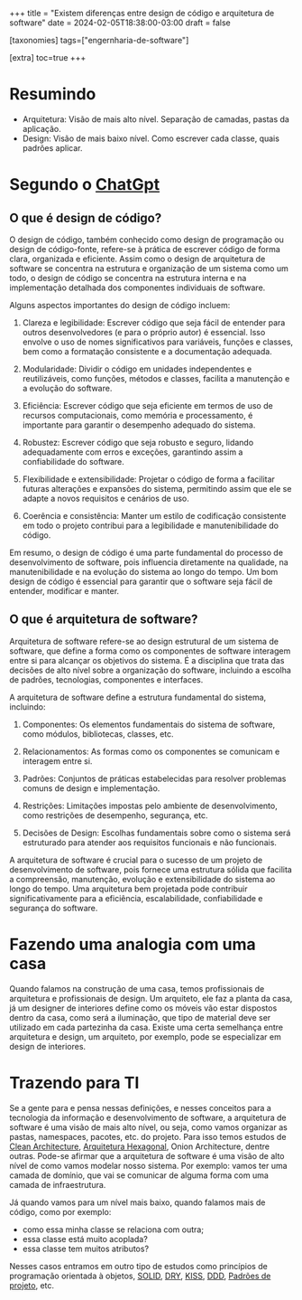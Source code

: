 +++
title = "Existem diferenças entre design de código e arquitetura de software"
date = 2024-02-05T18:38:00-03:00
draft = false

[taxonomies]
tags=["engernharia-de-software"]

[extra]
toc=true
+++

# Resumindo

- Arquitetura: Visão de mais alto nível. Separação de camadas, pastas da aplicação.
- Design: Visão de mais baixo nível. Como escrever cada classe, quais padrões aplicar.

# Segundo o [ChatGpt](https://chat.openai.com)

## O que é design de código?

O design de código, também conhecido como design de programação ou design de código-fonte, refere-se à prática de escrever código de forma clara, organizada e eficiente. Assim como o design de arquitetura de software se concentra na estrutura e organização de um sistema como um todo, o design de código se concentra na estrutura interna e na implementação detalhada dos componentes individuais de software.

Alguns aspectos importantes do design de código incluem:

1. Clareza e legibilidade: Escrever código que seja fácil de entender para outros desenvolvedores (e para o próprio autor) é essencial. Isso envolve o uso de nomes significativos para variáveis, funções e classes, bem como a formatação consistente e a documentação adequada.

2. Modularidade: Dividir o código em unidades independentes e reutilizáveis, como funções, métodos e classes, facilita a manutenção e a evolução do software.

3. Eficiência: Escrever código que seja eficiente em termos de uso de recursos computacionais, como memória e processamento, é importante para garantir o desempenho adequado do sistema.

4. Robustez: Escrever código que seja robusto e seguro, lidando adequadamente com erros e exceções, garantindo assim a confiabilidade do software.

5. Flexibilidade e extensibilidade: Projetar o código de forma a facilitar futuras alterações e expansões do sistema, permitindo assim que ele se adapte a novos requisitos e cenários de uso.

6. Coerência e consistência: Manter um estilo de codificação consistente em todo o projeto contribui para a legibilidade e manutenibilidade do código.

Em resumo, o design de código é uma parte fundamental do processo de desenvolvimento de software, pois influencia diretamente na qualidade, na manutenibilidade e na evolução do sistema ao longo do tempo. Um bom design de código é essencial para garantir que o software seja fácil de entender, modificar e manter.

## O que é arquitetura de software?

Arquitetura de software refere-se ao design estrutural de um sistema de software, que define a forma como os componentes de software interagem entre si para alcançar os objetivos do sistema. É a disciplina que trata das decisões de alto nível sobre a organização do software, incluindo a escolha de padrões, tecnologias, componentes e interfaces.

A arquitetura de software define a estrutura fundamental do sistema, incluindo:

1. Componentes: Os elementos fundamentais do sistema de software, como módulos, bibliotecas, classes, etc.

2. Relacionamentos: As formas como os componentes se comunicam e interagem entre si.

3. Padrões: Conjuntos de práticas estabelecidas para resolver problemas comuns de design e implementação.

4. Restrições: Limitações impostas pelo ambiente de desenvolvimento, como restrições de desempenho, segurança, etc.

5. Decisões de Design: Escolhas fundamentais sobre como o sistema será estruturado para atender aos requisitos funcionais e não funcionais.

A arquitetura de software é crucial para o sucesso de um projeto de desenvolvimento de software, pois fornece uma estrutura sólida que facilita a compreensão, manutenção, evolução e extensibilidade do sistema ao longo do tempo. Uma arquitetura bem projetada pode contribuir significativamente para a eficiência, escalabilidade, confiabilidade e segurança do software.

# Fazendo uma analogia com uma casa

Quando falamos na construção de uma casa, temos profissionais de arquitetura e profissionais de design. Um arquiteto, ele faz a planta da casa, já um designer de interiores define como os móveis vão estar dispostos dentro da casa, como será a iluminação, que tipo de material deve ser utilizado em cada partezinha da casa.
Existe uma certa semelhança entre arquitetura e design, um arquiteto, por exemplo, pode se especializar em design de interiores.

# Trazendo para TI

Se a gente para e pensa nessas definições, e nesses conceitos para a tecnologia da informação e desenvolvimento de software, a arquitetura de software é uma visão de mais alto nível, ou seja, como vamos organizar as pastas, namespaces, pacotes, etc. do projeto. Para isso temos estudos de [Clean Architecture](https://blog.cleancoder.com/uncle-bob/2012/08/13/the-clean-architecture.html), [Arquitetura Hexagonal](<https://en.wikipedia.org/wiki/Hexagonal_architecture_(software)>), Onion Architecture, dentre outras. Pode-se afirmar que a arquitetura de software é uma visão de alto nível de como vamos modelar nosso sistema. Por exemplo: vamos ter uma camada de domínio, que vai se comunicar de alguma forma com uma camada de infraestrutura.

Já quando vamos para um nível mais baixo, quando falamos mais de código, como por exemplo:

- como essa minha classe se relaciona com outra;
- essa classe está muito acoplada?
- essa classe tem muitos atributos?

Nesses casos entramos em outro tipo de estudos como princípios de programação orientada à objetos, [SOLID](https://pt.wikipedia.org/wiki/SOLID), [DRY](https://en.wikipedia.org/wiki/Don%27t_repeat_yourself), [KISS](https://pt.wikipedia.org/wiki/Princ%C3%ADpio_KISS), [DDD](https://en.wikipedia.org/wiki/Domain-driven_design), [Padrões de projeto](https://en.wikipedia.org/wiki/Design_Patterns), etc.

